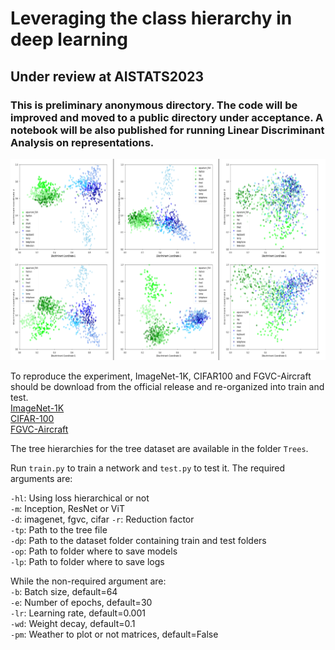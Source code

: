 # Leveraging the class hierarchy in deep learning
## Under review at AISTATS2023

### This is preliminary anonymous directory. The code will be improved and moved to a public directory under acceptance. A notebook will be also published for running Linear Discriminant Analysis on representations.

![](assets/lda.PNG)

To reproduce the experiment, ImageNet-1K, CIFAR100 and FGVC-Aircraft should be download from the official release and re-organized into train and test.  
[ImageNet-1K](https://www.image-net.org/challenges/LSVRC/index.php)  
[CIFAR-100](https://www.cs.toronto.edu/~kriz/cifar.html)  
[FGVC-Aircraft](https://www.robots.ox.ac.uk/~vgg/data/fgvc-aircraft/)    

The tree hierarchies for the tree dataset are available in the folder ```Trees```.  

Run ```train.py``` to train a network and ```test.py``` to test it. The required arguments are:

```-hl```: Using loss hierarchical or not  
```-m```: Inception, ResNet or ViT  
```-d```: imagenet, fgvc, cifar 
```-r```: Reduction factor  
```-tp```: Path to the tree file  
```-dp```: Path to the dataset folder containing train and test folders  
```-op```: Path to folder where to save models  
```-lp```: Path to folder where to save logs  

While the non-required argument are:  
```-b```: Batch size, default=64  
```-e```: Number of epochs, default=30  
```-lr```: Learning rate, default=0.001  
```-wd```: Weight decay, default=0.1  
```-pm```: Weather to plot or not matrices, default=False  

